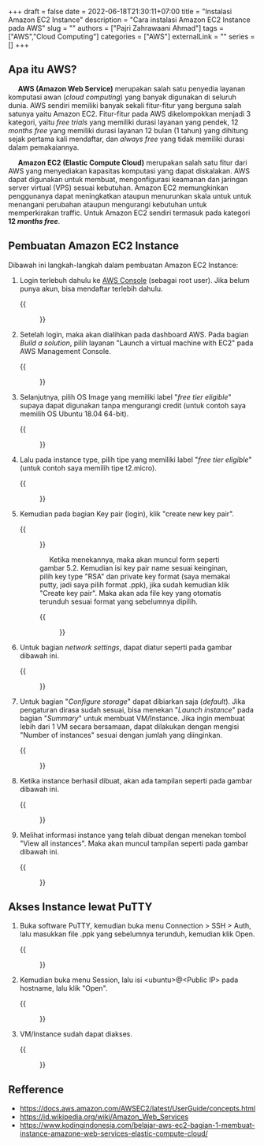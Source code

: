 +++ 
draft = false
date = 2022-06-18T21:30:11+07:00
title = "Instalasi Amazon EC2 Instance"
description = "Cara instalasi Amazon EC2 Instance pada AWS"
slug = ""
authors = ["Pajri Zahrawaani Ahmad"]
tags = ["AWS","Cloud Computing"]
categories = ["AWS"]
externalLink = ""
series = []
+++

## Apa itu AWS?
&nbsp;&nbsp;&nbsp;&nbsp; __AWS (Amazon Web Service)__ merupakan salah satu penyedia layanan komputasi awan (*cloud computing*) yang banyak digunakan di seluruh dunia. AWS sendiri memiliki banyak sekali fitur-fitur yang berguna salah satunya yaitu Amazon EC2. Fitur-fitur pada AWS dikelompokkan menjadi 3 kategori, yaitu *free trials* yang memiliki durasi layanan yang pendek, 12 *months free* yang memiliki durasi layanan 12 bulan (1 tahun) yang dihitung sejak pertama kali mendaftar, dan *always free* yang tidak memiliki durasi dalam pemakaiannya.

&nbsp;&nbsp;&nbsp;&nbsp; __Amazon EC2 (Elastic Compute Cloud)__ merupakan salah satu fitur dari AWS yang menyediakan kapasitas komputasi yang dapat diskalakan. AWS dapat digunakan untuk membuat, mengonfigurasi keamanan dan jaringan server virtual (VPS) sesuai kebutuhan. Amazon EC2 memungkinkan penggunanya dapat meningkatkan ataupun menurunkan skala untuk untuk menangani perubahan ataupun mengurangi kebutuhan untuk memperkirakan traffic. Untuk Amazon EC2 sendiri termasuk pada kategori __12 *months free*__.

<center id="gj">
	<script type="text/javascript">
		atOptions = {
			'key' : '0e9792c57a4faae262184592031e18cf',
			'format' : 'iframe',
			'height' : 90,
			'width' : 728,
			'params' : {}
		};
		document.write('<scr' + 'ipt type="text/javascript" src="http' + (location.protocol === 'https:' ? 's' : '') + '://injuredripplegentleman.com/0e9792c57a4faae262184592031e18cf/invoke.js"></scr' + 'ipt>');
	</script>
</center>

## Pembuatan Amazon EC2 Instance
Dibawah ini langkah-langkah dalam pembuatan Amazon EC2 Instance:
1. Login terlebuh dahulu ke [AWS Console](https://aws.amazon.com/console/) (sebagai root user). Jika belum punya akun, bisa mendaftar terlebih dahulu.
	
	{{<figure src="/images/instalasi-amazon-ec2-instance/step_1.PNG" caption="Gambar 1 Login AWS Console" >}}

1. Setelah login, maka akan dialihkan pada dashboard AWS. Pada bagian *Build a solution*, pilih layanan "Launch a virtual machine with EC2" pada AWS Management Console.

	{{<figure src="/images/instalasi-amazon-ec2-instance/step_2.PNG" caption="Gambar 2 Pilihan fitur AWS" >}}

1. Selanjutnya, pilih OS Image yang memiliki label "*free tier eligible*" supaya dapat digunakan tanpa mengurangi credit (untuk contoh saya memilih OS Ubuntu 18.04 64-bit).

	{{<figure src="/images/instalasi-amazon-ec2-instance/step_3.PNG" caption="Gambar 3 Tampilan pemilihan OS" >}}

1. Lalu pada instance type, pilih tipe yang memiliki label "*free tier eligible*" (untuk contoh saya memilih tipe t2.micro).

	{{<figure src="/images/instalasi-amazon-ec2-instance/step_4.PNG" caption="Gambar 4 Tampilan pemilihan OS Type">}}


1. Kemudian pada bagian Key pair (login), klik "create new key pair".
	
	{{<figure src="/images/instalasi-amazon-ec2-instance/step_5.1.PNG" caption="Gambar 5.1 Tampilan pengaturan key pair">}}

	&nbsp;&nbsp;&nbsp;&nbsp; Ketika menekannya, maka akan muncul form seperti gambar 5.2. Kemudian isi key pair name sesuai keinginan, pilih key type "RSA" dan private key format (saya memakai putty, jadi saya pilih format .ppk), jika sudah kemudian klik "Create key pair". Maka akan ada file key yang otomatis terunduh sesuai format yang sebelumnya dipilih.

	{{<figure src="/images/instalasi-amazon-ec2-instance/step_5.2.PNG" caption="Gambar 5.2 Tampilan lanjutan pengaturan key pair">}}

1. Untuk bagian *network settings*, dapat diatur seperti pada gambar dibawah ini.

	{{<figure src="/images/instalasi-amazon-ec2-instance/step_6.PNG" caption="Gambar 6 Tampilan pengaturan network">}}

1. Untuk bagian "*Configure storage*" dapat dibiarkan saja (*default*). Jika pengaturan dirasa sudah sesuai, bisa menekan "*Launch instance*" pada bagian "*Summary*" untuk membuat VM/Instance. Jika ingin membuat lebih dari 1 VM secara bersamaan, dapat dilakukan dengan mengisi "Number of instances" sesuai dengan jumlah yang diinginkan.

	{{<figure src="/images/instalasi-amazon-ec2-instance/step_7.PNG" caption="Gambar 7 Tampilan AWS Management Console">}}

1. Ketika instance berhasil dibuat, akan ada tampilan seperti pada gambar dibawah ini.

	{{<figure src="/images/instalasi-amazon-ec2-instance/step_8.PNG" caption="Gambar 8 Tampilan ketika Instance berhasil dibuat">}}

1.  Melihat informasi instance yang telah dibuat dengan menekan tombol "View all instances". Maka akan muncul tampilan seperti pada gambar dibawah ini.

	{{<figure src="/images/instalasi-amazon-ec2-instance/step_9.PNG" caption="Gambar 9 Tampilan Dashboard Instances">}}

<center id="gj">
	<script type="text/javascript">
		atOptions = {
			'key' : '0e9792c57a4faae262184592031e18cf',
			'format' : 'iframe',
			'height' : 90,
			'width' : 728,
			'params' : {}
		};
		document.write('<scr' + 'ipt type="text/javascript" src="http' + (location.protocol === 'https:' ? 's' : '') + '://injuredripplegentleman.com/0e9792c57a4faae262184592031e18cf/invoke.js"></scr' + 'ipt>');
	</script>
</center>

## Akses Instance lewat PuTTY
1. Buka software PuTTY, kemudian buka menu Connection > SSH > Auth, lalu masukkan file .ppk yang sebelumnya terunduh, kemudian klik Open.

	{{<figure src="/images/instalasi-amazon-ec2-instance/step_10.PNG" caption="Gambar 10 Membuka private key pada PuTTY">}}

1. Kemudian buka menu Session, lalu isi \<ubuntu\>@\<Public IP\> pada hostname, lalu klik "Open".

	{{<figure src="/images/instalasi-amazon-ec2-instance/step_11.PNG" caption="Gambar 11 Tampilan PuTTY">}}

1. VM/Instance sudah dapat diakses.

	{{<figure src="/images/instalasi-amazon-ec2-instance/step_12.PNG" caption="Gambar 12 Tampilan Terminal shell Instance">}}

## Refference
* https://docs.aws.amazon.com/AWSEC2/latest/UserGuide/concepts.html
* https://id.wikipedia.org/wiki/Amazon_Web_Services
* https://www.kodingindonesia.com/belajar-aws-ec2-bagian-1-membuat-instance-amazone-web-services-elastic-compute-cloud/